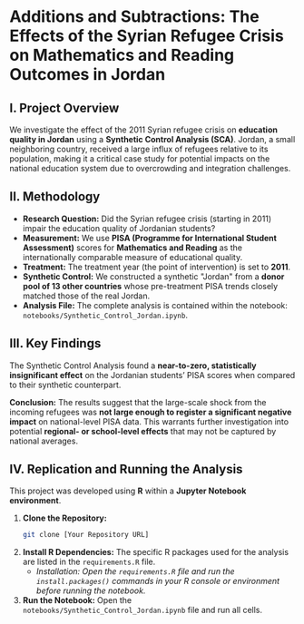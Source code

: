 # Additions and Subtractions: The Effects of the Syrian Refugee Crisis on Mathematics and Reading Outcomes in Jordan

## I. Project Overview
We investigate the effect of the 2011 Syrian refugee crisis on **education quality in Jordan** using a **Synthetic Control Analysis (SCA)**. Jordan, a small neighboring country, received a large influx of refugees relative to its population, making it a critical case study for potential impacts on the national education system due to overcrowding and integration challenges.

## II. Methodology
* **Research Question:** Did the Syrian refugee crisis (starting in 2011) impair the education quality of Jordanian students?
* **Measurement:** We use **PISA (Programme for International Student Assessment)** scores for **Mathematics and Reading** as the internationally comparable measure of educational quality.
* **Treatment:** The treatment year (the point of intervention) is set to **2011**.
* **Synthetic Control:** We constructed a synthetic "Jordan" from a **donor pool of 13 other countries** whose pre-treatment PISA trends closely matched those of the real Jordan.
* **Analysis File:** The complete analysis is contained within the notebook: `notebooks/Synthetic_Control_Jordan.ipynb`.

## III. Key Findings
The Synthetic Control Analysis found a **near-to-zero, statistically insignificant effect** on the Jordanian students’ PISA scores when compared to their synthetic counterpart.

**Conclusion:** The results suggest that the large-scale shock from the incoming refugees was **not large enough to register a significant negative impact** on national-level PISA data. This warrants further investigation into potential **regional- or school-level effects** that may not be captured by national averages.

## IV. Replication and Running the Analysis
This project was developed using **R** within a **Jupyter Notebook environment**.

1.  **Clone the Repository:**
    ```bash
    git clone [Your Repository URL]
    ```
2.  **Install R Dependencies:** The specific R packages used for the analysis are listed in the `requirements.R` file.
    * *Installation: Open the `requirements.R` file and run the `install.packages()` commands in your R console or environment before running the notebook.*
3.  **Run the Notebook:** Open the `notebooks/Synthetic_Control_Jordan.ipynb` file and run all cells.
